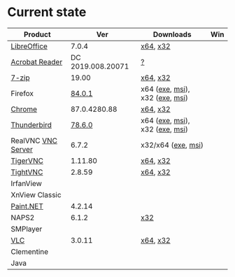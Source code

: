 # Current state


Product | Ver | Downloads | Win
--------|-----|-----------|-----
[LibreOffice](https://www.libreoffice.org/download/download/) | 7.0.4 | [x64](https://www.libreoffice.org/donate/dl/win-x86_64/7.0.4/ru/LibreOffice_7.0.4_Win_x64.msi), [x32](https://www.libreoffice.org/donate/dl/win-x86/7.0.4/ru/LibreOffice_7.0.4_Win_x86.msi)
[Acrobat Reader](https://get.adobe.com/ru/reader/enterprise/) | DC 2019.008.20071 | [?](https://get.adobe.com/ru/reader/completion/?installer=Reader_DC_2019.008.20071_Russian_for_Windows&stype=7791&direct=true&standalone=1)
[7-zip](http://7zip.org) | 19.00 | [x64](https://www.7-zip.org/a/7z1900-x64.exe), [x32](https://www.7-zip.org/a/7z1900.exe) |
Firefox | [84.0.1](https://ftp.mozilla.org/pub/firefox/releases/84.0.1/) | x64 ([exe](https://ftp.mozilla.org/pub/firefox/releases/84.0.1/win64/ru/Firefox%20Setup%2084.0.1.exe), [msi](https://ftp.mozilla.org/pub/firefox/releases/84.0.1/win64/ru/Firefox%20Setup%2084.0.1.msi)), x32 ([exe](https://ftp.mozilla.org/pub/firefox/releases/84.0.1/win32/ru/Firefox%20Setup%2084.0.1.exe), [msi](https://ftp.mozilla.org/pub/firefox/releases/84.0.1/win32/ru/Firefox%20Setup%2084.0.1.msi)) |
[Chrome](https://chromeenterprise.google/browser/download/) | 87.0.4280.88 | [x64](https://chromeenterprise.google/intl/ru_ru/browser/download/thank-you/?platform=WIN64_BUNDLE&channel=stable&usagestats=0#), [x32](https://chromeenterprise.google/intl/ru_ru/browser/download/thank-you/?platform=WIN_BUNDLE&channel=stable&usagestats=0#) |
[Thunderbird](https://www.thunderbird.net/) | [78.6.0](https://ftp.mozilla.org/pub/thunderbird/releases/78.6.0/) | x64 ([exe](https://ftp.mozilla.org/pub/thunderbird/releases/78.6.0/win64/ru/Thunderbird%20Setup%2078.6.0.exe), [msi](https://ftp.mozilla.org/pub/thunderbird/releases/78.6.0/win64/ru/Thunderbird%20Setup%2078.6.0.msi)), x32 ([exe](https://ftp.mozilla.org/pub/thunderbird/releases/78.6.0/win32/ru/Thunderbird%20Setup%2078.6.0.exe), [msi](https://ftp.mozilla.org/pub/thunderbird/releases/78.6.0/win32/ru/Thunderbird%20Setup%2078.6.0.msi))
RealVNC [VNC Server](https://www.realvnc.com/en/connect/download/vnc/windows/) | 6.7.2 | x32/x64 ([exe](https://www.realvnc.com/download/file/vnc.files/VNC-Server-6.7.2-Windows.exe), [msi](https://www.realvnc.com/download/file/vnc.files/VNC-Server-6.7.2-Windows-msi.zip)) |
[TigerVNC](http://tigervnc.bphinz.com/nightly/) | 1.11.80 | [x64](), [x32]() |
[TightVNC](https://tightvnc.com/download.php) | 2.8.59 | [x64](https://www.tightvnc.com/download/2.8.59/tightvnc-2.8.59-gpl-setup-64bit.msi), [x32](https://www.tightvnc.com/download/2.8.59/tightvnc-2.8.59-gpl-setup-32bit.msi)
IrfanView |  |
XnView Classic |  |  |
[Paint.NET](http://paintnet.ru) | 4.2.14 |  |
NAPS2 | 6.1.2 | [x32](https://github.com/cyanfish/naps2/releases/download/v6.1.2/naps2-6.1.2-setup.exe) |
SMPlayer |  |  |
[VLC](https://www.videolan.org/vlc/index.ru.html) | 3.0.11 | [x64](https://get.videolan.org/vlc/3.0.11/win32/vlc-3.0.11-win32.exe), [x32](https://get.videolan.org/vlc/3.0.11/win32/vlc-3.0.11-win32.exe) |
Clementine |  |  |
Java |  |  |  |
